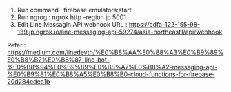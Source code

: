 1. Run command : firebase emulators:start
2. Run ngrog : ngrok http -region jp 5001
3. Edit Line Messagin API webhook URL : https://cdfa-122-155-98-139.jp.ngrok.io/line-messaging-api-59274/asia-northeast1/api/webhook


Refer : https://medium.com/linedevth/%E0%B8%AA%E0%B8%A3%E0%B9%89%E0%B8%B2%E0%B8%87-line-bot-%E0%B8%94%E0%B9%89%E0%B8%A7%E0%B8%A2-messaging-api-%E0%B9%81%E0%B8%A5%E0%B8%B0-cloud-functions-for-firebase-20d284edea1b